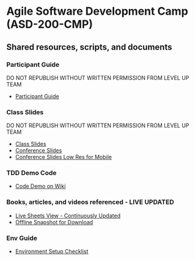 # Agile Software Development Camp (ASD-200-CMP)
## Shared resources, scripts, and documents

### Participant Guide
DO NOT REPUBLISH WITHOUT WRITTEN PERMISSION FROM LEVEL UP TEAM
- [Participant Guide](https://levelup-shared-materials.s3.amazonaws.com/Level-Up-Participant-Guide-Formatted.pdf)

### Class Slides
DO NOT REPUBLISH WITHOUT WRITTEN PERMISSION FROM LEVEL UP TEAM
- [Class Slides](https://levelup-shared-materials.s3.amazonaws.com/ASD-200-CMP-Slides.pdf)
- [Conference Slides](https://levelup-shared-materials.s3.amazonaws.com/ASD-200-CNF-GSlides-LargeScale.pdf)
- [Conference Slides Low Res for Mobile](https://levelup-shared-materials.s3.amazonaws.com/ASD-200-CNF-GSlides-LargeScale_LOWRES.pdf)

### TDD Demo Code
- [Code Demo on Wiki](https://github.com/level-up-program/ASD-200-CMP/wiki/Test-Driven-Development-Demo)

### Books, articles, and videos referenced - LIVE UPDATED
- [Live Sheets View - Continuously Updated](https://docs.google.com/spreadsheets/d/e/2PACX-1vSN3im9QnpxFlNKoapAvpwHSjLvxckjFcP3vxKplInmQ-XeOenFHkU8gKLbY7XhPFEcecix6F76iqLq/pubhtml)  
- [Offline Snapshot for Download](https://levelup-shared-materials.s3.amazonaws.com/Learning+Resources.xlsx)

### Env Guide
- [Environment Setup Checklist](https://github.com/level-up-program/ASD-200-CMP/wiki/Environment-Setup-Checklist)
